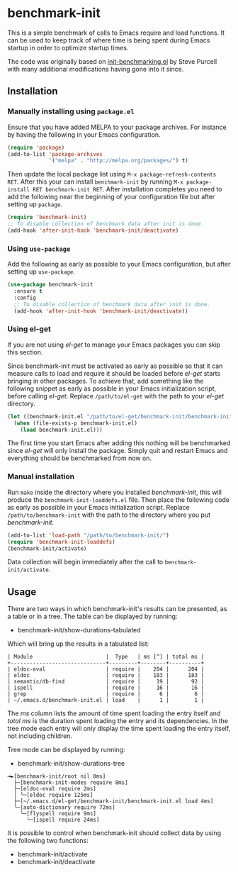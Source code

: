 # benchmark-init

This is a simple benchmark of calls to Emacs require and load functions.
It can be used to keep track of where time is being spent during Emacs
startup in order to optimize startup times.

The code was originally based on [init-benchmarking.el][1] by Steve Purcell
with many additional modifications having gone into it since.

## Installation

### Manually installing using `package.el`

Ensure that you have added MELPA to your package archives.  For instance by
having the following in your Emacs configuration.

```lisp
(require 'package)
(add-to-list 'package-archives
             '("melpa" . "http://melpa.org/packages/") t)
```

Then update the local package list using `M-x package-refresh-contents RET`.
After this your can install `benchmark-init` by running `M-x package-install
RET benchmark-init RET`.  After installation completes you need to add the
following near the beginning of your configuration file but after setting up
`package`.

```lisp
(require 'benchmark-init)
;; To disable collection of benchmark data after init is done.
(add-hook 'after-init-hook 'benchmark-init/deactivate)
```

### Using `use-package`

Add the following as early as possible to your Emacs configuration, but after
setting up `use-package`.

```lisp
(use-package benchmark-init
  :ensure t
  :config
  ;; To disable collection of benchmark data after init is done.
  (add-hook 'after-init-hook 'benchmark-init/deactivate))
```

### Using el-get

If you are not using *el-get* to manage your Emacs packages you can skip this
section.

Since benchmark-init must be activated as early as possible so that it can
measure calls to load and require it should be loaded before *el-get* starts
bringing in other packages.  To achieve that, add something like the following
snippet as early as possible in your Emacs initialization script, before
calling *el-get*.  Replace `/path/to/el-get` with the path to your *el-get*
directory.

```lisp
(let ((benchmark-init.el "/path/to/el-get/benchmark-init/benchmark-init.el"))
  (when (file-exists-p benchmark-init.el)
    (load benchmark-init.el)))
```

The first time you start Emacs after adding this nothing will be benchmarked
since *el-get* will only install the package.  Simply quit and restart Emacs
and everything should be benchmarked from now on.

### Manual installation

Run `make` inside the directory where you installed *benchmark-init*, this will
produce the `benchmark-init-loaddefs.el` file.  Then place the following code
as early as possible in your Emacs initialization script.  Replace
`/path/to/benchmark-init` with the path to the directory where you put
*benchmark-init*.

```lisp
(add-to-list 'load-path "/path/to/benchmark-init/")
(require 'benchmark-init-loaddefs)
(benchmark-init/activate)
```

Data collection will begin immediately after the call to
`benchmark-init/activate`.

## Usage

There are two ways in which benchmark-init's results can be presented, as a
table or in a tree.  The table can be displayed by running:

- benchmark-init/show-durations-tabulated

Which will bring up the results in a tabulated list:

```text
| Module                       |  Type   | ms [^] | total ms |
+------------------------------+---------+--------+----------+
| eldoc-eval                   | require |    204 |      204 |
| eldoc                        | require |    183 |      183 |
| semantic/db-find             | require |     19 |       92 |
| ispell                       | require |     16 |       16 |
| grep                         | require |      6 |        6 |
| ~/.emacs.d/benchmark-init.el | load    |      1 |        1 |
```

The *ms* column lists the amount of time spent loading the entry itself and
*total ms* is the duration spent loading the entry and its dependencies.  In
the tree mode each entry will only display the time spent loading the entry
itself, not including children.

Tree mode can be displayed by running:

- benchmark-init/show-durations-tree

```text
╼►[benchmark-init/root nil 0ms]
  ├─[benchmark-init-modes require 8ms]
  ├─[eldoc-eval require 2ms]
  │ ╰─[eldoc require 125ms]
  ├─[~/.emacs.d/el-get/benchmark-init/benchmark-init.el load 4ms]
  ╰─[auto-dictionary require 72ms]
    ╰─[flyspell require 9ms]
      ╰─[ispell require 24ms]
```

It is possible to control when benchmark-init should collect data by using the
following two functions:

- benchmark-init/activate
- benchmark-init/deactivate

[1]: https://github.com/purcell/emacs.d/blob/master/lisp/init-benchmarking.el
